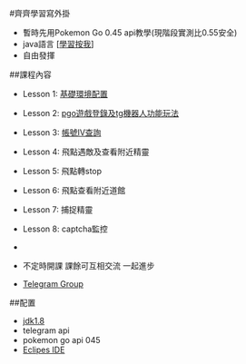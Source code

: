#齊齊學習寫外掛
* 暫時先用Pokemon Go 0.45 api教學(現階段實測比0.55安全)
* java語言 [[學習按我](https://www.codecademy.com/learn/learn-java)]
* 自由發揮

##課程內容

* Lesson 1: [基礎環境配置](https://github.com/slgphantom/yearyearyear/tree/master/Lesson%201)
* Lesson 2: [pgo遊戲登錄及tg機器人功能玩法](https://github.com/slgphantom/yearyearyear/tree/master/Lesson%202)
* Lesson 3: [帳號IV查詢](https://github.com/slgphantom/yearyearyear/tree/master/Lesson%203)
* Lesson 4: 飛點遇敵及查看附近精靈
* Lesson 5: 飛點轉stop
* Lesson 6: 飛點查看附近道館
* Lesson 7: 捕捉精靈
* Lesson 8: captcha監控
* 

* 不定時開課 課餘可互相交流 一起進步
* [Telegram Group](https://t.me/joinchat/AAAAAEK4vCfehuLzg6J-JA)



##配置

* [jdk1.8](http://www.oracle.com/technetwork/java/javase/downloads/jdk8-downloads-2133151.html)
* telegram api
* pokemon go api 045
* [Eclipes IDE](https://www.eclipse.org/downloads/download.php?file=/oomph/epp/neon/R2a/eclipse-inst-win64.exe)
